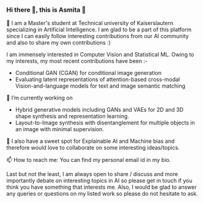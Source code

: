 ### Hi there 👋, this is Asmita :handshake:

🔭 I am a Master's student at Technical university of Kaiserslautern specializing in Artificial Intelligence.
I am glad to be a part of this platform since I can easily follow interesting contributions from our AI community and also to share my own contributions :)

I am immensely interested in Computer Vision and Statistical ML. 
Owing to my interests, my most recent contributions have been :-

- Conditional GAN (CGAN) for conditional image generation
- Evaluating latent representations of attention-based cross-modal Vision-and-language models for text and image semantic matching

🔭 I’m currently working on
- Hybrid generative models including GANs and VAEs for 2D and 3D shape synthesis and representation learning.
- Layout-to-Image synthesis with disentanglement for multiple objects in an image with minimal supervision.

👯 I also have a sweet spot for Explainable AI and Machine bias and therefore would love to collaborate on some interesting ideas/topics.

📫 How to reach me:
You can find my personal email id in my bio. 

Last but not the least, I am always open to share / discuss and more importantly debate on interesting topics in AI so please get in touch if you think you have something that interests me. Also, I would be glad to answer any queries or questions on my listed work so please do not hesitate to ask.


